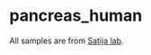 # pancreas_human
All samples are from [Satija lab](https://satijalab.org/seurat/archive/v3.0/integration.html).